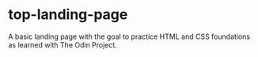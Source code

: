 # top-landing-page
A basic landing page with the goal to practice HTML and CSS foundations as learned with The Odin Project.
